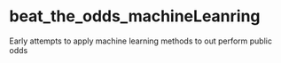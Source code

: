 # beat_the_odds_machineLeanring
Early attempts to apply machine learning methods to out perform public odds
